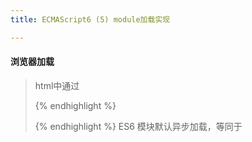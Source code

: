 ```yaml
---
title: ECMAScript6 (5) module加载实现

---
```


#### 浏览器加载

>html中通过<script>标签加载JavaScript脚本，默认同步，渲染引擎遇到<script>要等到脚本跑完再继续渲染，外部脚本还要等下载完，如果脚本比较大
会造成阻塞，我们所以一般把<script>放在最后。但其实浏览器可以异步加载的。

{% highlight javascript %}
<script src="path/to/myModule.js" defer></script>
<script src="path/to/myModule.js" async></script>
{% endhighlight %}

<script>标签打开defer或async属性，脚本就会异步加载，defer是“渲染完再执行”，async是“下载完就执行”。多个defer脚本，会按照它们在页面出现的顺序加载，
而多个async脚本是不能保证加载顺序的。

----------------------------------
##### 加载规则
>浏览器加载 ES6 模块，也使用<script>标签，但是要加入type="module"属性。
{% highlight javascript %}
<script type="module" src="foo.js"></script>
{% endhighlight %}
ES6 模块默认异步加载，等同于<script>标签的defer属性。

ES6 模块也允许内嵌在网页中，其他和ES5一致。




在 ES6 之前，社区制定了一些模块加载方案，最主要的有 CommonJS 和 AMD 两种。
前者用于服务器，后者用于浏览器。ES6 在语言标准的层面上，实现了模块功能，而且实现得相当简单，完全可以取代 CommonJS 和 AMD 规范，
成为浏览器和服务器通用的模块解决方案。

ES6 模块的设计思想，是尽量的静态化，使得编译时就能确定模块的依赖关系，以及输入和输出的变量。
CommonJS 和 AMD 模块，都只能在运行时确定这些东西。比如，CommonJS 模块就是对象，输入时必须查找对象属性。

{% highlight javascript %}
//CommonJS模块
let {stat,exists,readFile}=require('fs')

//等同于
let _fs = require('fs');
let stat = _fs.stat;
let exists = _fs.exists;
let readfile = _fs.readfile;
{% endhighlight %}

运行时加载：上面的代码实质上是整体加载fs模块（加载了fs所有方法）,生成一个对象_fs，然后再从这个对象上读取3个方法。
只有运行时才能得到这个对象，完全没办法编译的时候就做 静态优化。

ES6 模块不是对象，而是通过export显示指定输出代码，再通过import 命令输入。

{% highlight javascript %}
//ES6模块
import {stat,exists,readFile} from 'fs'
{% endhighlight %}
编译时加载（静态加载）：上面的代码实际上是从fs 模块加载了3个方法，其他的方法不加载。ES6在编译时候就完成了模块加载，效率比CommonJS模块的加载
方式要高。这也导致了没法引用 ES6模块本生，因为他不是对象。

----------------------------------
#### 严格模式
>ES6 的模块自动采用严格模式，不管你有没有在模块头部加上"use strict";。

严格模式主要有以下限制:

* 变量必须声明后再使用
* 函数的参数不能有同名属性，否则报错
* 不能使用with语句
* 不能对只读属性赋值，否则报错
* 不能使用前缀0表示八进制数，否则报错
* 不能删除不可删除的属性，否则报错
* 不能删除变量delete prop，会报错，只能删除属性delete global[prop]
* eval不会在它的外层作用域引入变量
* eval和arguments不能被重新赋值
* arguments不会自动反映函数参数的变化
* 不能使用arguments.callee
* 不能使用arguments.caller
* 禁止this指向全局对象
* 不能使用fn.caller和fn.arguments获取函数调用的堆栈
* 增加了保留字（比如protected、static和interface）

严格模式是 ES5 引入的,具体哪些参见ES5

其中，尤其需要注意this的限制。ES6 模块之中，顶层的this指向undefined，即不应该在顶层代码使用this。

----------------------------------
#### export命令
>模块功能主要由两个命令构成：export和import。export命令用于规定模块的对外接口，import命令用于输入其他模块提供的功能。

一个模块就是一个独立的文件，该文件内部所有的变量，外部无法获取。如果你希望外部能够读取模块内部的某个变量，就必须使用export关键字输出该变量。
下面是一个 JS 文件，里面使用export命令输出变量。

{% highlight javascript %}
// profile.js
export var firstName = 'Michael';
export var lastName = 'Jackson';
export var year = 1958;
//还可以写成这样
var firstName = 'Michael';
var lastName = 'Jackson';
var year = 1958;
export {firstName, lastName, year};

{% endhighlight %}

